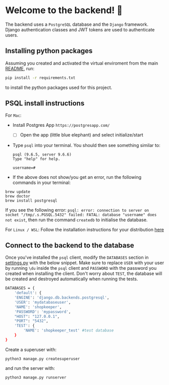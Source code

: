 # Welcome to the backend! 👋

The backend uses a `PostgreSQL` database and the `Django` framework. Django authentication classes and JWT tokens are used to authenticate users.

## Installing python packages

Assuming you created and activated the virtual enviroment from the main [README](../README.md), run:

```bash
pip install -r requirements.txt
```

to install the python packages used for this project.

## PSQL install instructions

For `Mac`:

- Install Postgres App `https://postgresapp.com/`
  - [ ] Open the app (little blue elephant) and select initialize/start
- Type `psql` into your terminal. You should then see something similar to:

  ```
  psql (9.6.5, server 9.6.6)
  Type "help" for help.

  username=#
  ```

- If the above does not show/you get an error, run the following commands in your terminal:

```
brew update
brew doctor
brew install postgresql
```

If you see the following error: `psql: error: connection to server on socket "/tmp/.s.PGSQL.5432" failed: FATAL: database "username" does not exist`, then run the command `createdb` to initialise the database.

For `Linux / WSL`:
Follow the installation instructions for your distribution [here](https://www.postgresql.org/download/linux/#generic)

## Connect to the backend to the database

Once you've installed the `psql` client, modify the `DATABASES` section in [settings.py](./backend/settings.py) with the below snippet. Make sure to replace `USER` with your user by running `\du` inside the `psql` client and `PASSWORD` with the password you created when installing the client. Don't worry about `TEST`, the database will be created and destroyed automatically when running the tests.

```bash
DATABASES = {
    'default': {
    'ENGINE': 'django.db.backends.postgresql',
    'USER': 'mydatabaseuser',
    'NAME': 'shopkeeper',
    'PASSWORD': 'mypassword',
    "HOST": "127.0.0.1",
    "PORT": "5432",
    'TEST': {
        'NAME': 'shopkeeper_test' #test database
    }
}
```

Create a superuser with:

```
python3 manage.py createsuperuser
```

and run the server with:

```
python3 manage.py runserver
```

